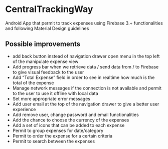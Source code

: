 # CentralTrackingWay
Android App that permit to track expenses using Firebase 3.+ functionalities and following Material Design guidelines

## Possible improvements
- add back button instead of navigation drawer open menu in the top left of the manipulate expense view
- Add progress bar when we retrieve data / send data from / to Firebase to give visual feedback to the user
- Add “Total Expense” field in order to see in realtime how much is the total of the expense
- Manage network messages if the connection is not available and permit to the user to use it offline with local data
- Set more appropriate error messages
- Add user email at the top of the navigation drawer to give a better user experience
- Add remove user, change password and email functionalities
- Add the chance to choose the currency of the expenses
- Add a set of icons that can be added to each expense
- Permit to group expenses for date/category
- Permit to order the expense for a certain criteria
- Permit to search between the expenses